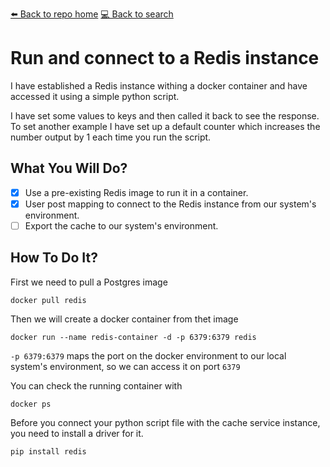 [⬅️ Back to repo home](https://github.com/Blankscreen-exe/docker-practice) [💻 Back to search](https://blankscreen-exe.github.io/docker-practice/)

# Run and connect to a Redis instance

I have established a Redis instance withing a docker container and have accessed it using a simple python script. 

I have set some values to keys and then called it back to see the response. To set another example I have set up a default counter which increases the number output by 1 each time you run the script.

## What You Will Do?

- [x] Use a pre-existing Redis image to run it in a container.
- [x] User post mapping to connect to the Redis instance from our system's environment.
- [ ] Export the cache to our system's environment.

## How To Do It?

First we need to pull a Postgres image

```shell
docker pull redis
```

Then we will create a docker container from thet image

```shell
docker run --name redis-container -d -p 6379:6379 redis
```

`-p 6379:6379` maps the port on the docker environment to our local system's environment, so we can access it on port `6379`

You can check the running container with

```shell
docker ps
```

Before you connect your python script file with the cache service instance, you need to install a driver for it.

```shell
pip install redis
```
